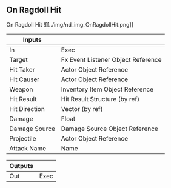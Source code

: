 ## On Ragdoll Hit
On Ragdoll Hit
![[../img/nd_img_OnRagdollHit.png]]

|Inputs||
|--|--|
| In | Exec |
| Target | Fx Event Listener Object Reference |
| Hit Taker | Actor Object Reference |
| Hit Causer | Actor Object Reference |
| Weapon | Inventory Item Object Reference |
| Hit Result | Hit Result Structure (by ref) |
| Hit Direction | Vector (by ref) |
| Damage | Float |
| Damage Source | Damage Source Object Reference |
| Projectile | Actor Object Reference |
| Attack Name | Name |

|Outputs||
|--|--|
| Out | Exec |
